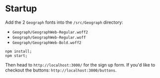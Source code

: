 # Startup

Add the 2 `Geograph` fonts into the `/src/Geograph` directory:

- `Geograph/GeographWeb-Regular.woff2`
- `Geograph/GeographWeb-Regular.woff`
- `Geograph/GeographWeb-Bold.woff2`

```
npm install;
npm start;
```

Then head to `http://localhost:3000/` for the sign up form. If you'd like to checkout the buttons: `http://localhost:3000/buttons`.
